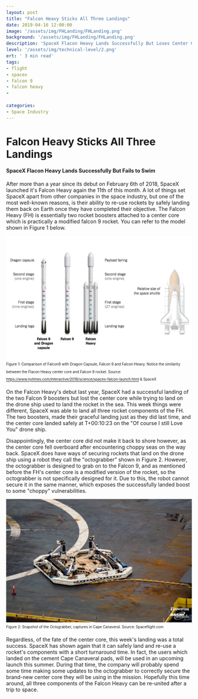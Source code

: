 ```yaml
---
layout: post
title: "Falcon Heavy Sticks All Three Landings"
date: 2019-04-16 12:00:00
image: '/assets/img/FHLanding/FHLanding.png'
background: '/assets/img/FHLanding/FHLanding.png'
description: 'SpaceX Flacon Heavy Lands Successfully But Loses Center Core'
level: '/assets/img/technical-level/2.png'
ert: ' 3 min read'
tags:
- flight
- spacex
- falcon 9
- falcon heavy
- 

categories:
- Space Industry
---
```


# Falcon Heavy Sticks All Three Landings
#### SpaceX Flacon Heavy Lands Successfully But Fails to Swim

After more than a year since its debut on February 6th of 2018, SpaceX launched it's Falcon Heavy again the 11th of this month. A lot of things set SpaceX apart from other companies in the space industry, but one of the most well-known reasons, is their ability to re-use rockets by safely landing them back on Earth once they have completed their objective. The Falcon Heavy (FH) is essentially two rocket boosters attached to a center core which is practically a modified falcon 9 rocket. You can refer to the model shown in Figure 1 below. 

![SpaceX Falcon Heavy Diagram](/assets/img/FHLanding/diag.jpg)<sub><sup>Figure 1: Comparison of Falcon9 with Dragon Capsule, Falcon 9 and Falcon Heavy. Notice the similarity between the Flacon Heavy center core and Falcon 9 rocket. Source: https://www.nytimes.com/interactive/2018/science/spacex-falcon-launch.html & SpaceX</sup></sub>

On the Falcon Heavy's debut last year, SpaceX had a successful landing of the two Falcon 9 boosters but lost the center core while trying to land on the drone ship used to land the rocket in the sea. This week things were different, SpaceX was able to land all three rocket components of the FH. The two boosters, made their graceful landing just as they did last time, and the center core landed safely at T+00:10:23 on the "Of course I still Love You" drone ship. 

Disappointingly, the center core did not make it back to shore however, as the center core fell overboard after encountering choppy seas on the way back. SpaceX does have ways of securing rockets that land on the drone ship using a robot they call the "octograbber" shown in Figure 2. However, the octograbber is designed to grab on to the Falcon 9, and as mentioned before the FH's center core is a modified version of the rocket, so the octograbber is not specifically designed for it. Due to this, the robot cannot secure it in the same manner, which exposes the successfully landed boost to some "choppy" vulnerabilities. 

![SpaceX Falcon Heavy Diagram](/assets/img/FHLanding/octograbber.jpg)<sub><sup>Figure 2: Snapshot of the Octograbber, captures in Cape Canaveral. Source: Spaceflight.com</sup></sub>

Regardless, of the fate of the center core, this week's landing was a total success. SpaceX has shown again that it can safely land and re-use a rocket's components with a short turnaround time. In fact, the users which landed on the cement Cape Canaveral pads, will be used in an upcoming launch this summer. During that time, the company will probably spend some time making some updates to the octograbber to correctly secure the brand-new center core they will be using in the mission. Hopefully this time around, all three components of the Falcon Heavy can be re-united after a trip to space.
